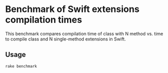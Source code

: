 # Benchmark of Swift extensions compilation times

This benchmark compares compilation time of class with N method vs. time to compile class and N single-method extensions in Swift.

## Usage

```
rake benchmark
```
